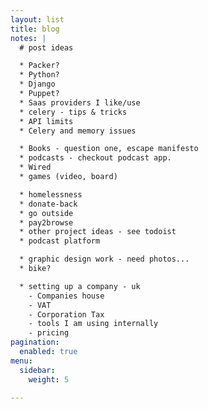 ```yaml
---
layout: list
title: blog
notes: |
  # post ideas

  * Packer?
  * Python?
  * Django
  * Puppet?
  * Saas providers I like/use
  * celery - tips & tricks
  * API limits
  * Celery and memory issues

  * Books - question one, escape manifesto
  * podcasts - checkout podcast app.
  * Wired
  * games (video, board)

  * homelessness
  * donate-back
  * go outside
  * pay2browse
  * other project ideas - see todoist
  * podcast platform

  * graphic design work - need photos...
  * bike?

  * setting up a company - uk
    - Companies house
    - VAT
    - Corporation Tax
    - tools I am using internally
    - pricing
pagination:
  enabled: true
menu:
  sidebar:
    weight: 5

---
```

